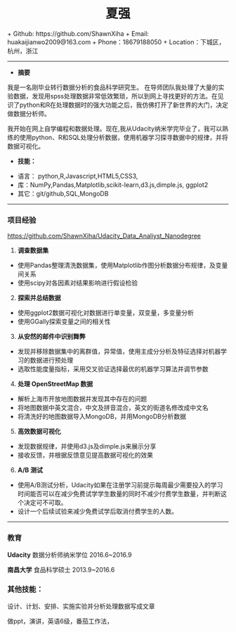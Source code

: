 <h1 align = "center">夏强</h1>
+ Github: https://github.com/ShawnXiha
+ Email: huakaijianwo2009@163.com
+ Phone：18679188050
+ Location：下城区，杭州，浙江

---
+ **摘要**

我是一名刚毕业转行数据分析的食品科学研究生。 在导师团队我处理了大量的实验数据，发现用spss处理数据非常低效繁琐，所以到网上寻找更好的方法。在见识了python和R在处理数据时的强大功能之后，我仿佛打开了新世界的大门，决定做数据分析师。

我开始在网上自学编程和数据处理。现在,我从Udacity纳米学完毕业了，我可以熟练的使用python、R和SQL处理分析数据，使用机器学习探寻数据中的规律，并将数据可视化。


+ **技能：**
 - 语言： python,R,Javascript,HTML5,CSS3,
 - 库：NumPy,Pandas,Matplotlib,scikit-learn,d3.js,dimple.js, ggplot2
 - 其它：git/github,SQL,MongoDB

---
### 项目经验
https://github.com/ShawnXiha/Udacity_Data_Analiyst_Nanodegree

1.	**调查数据集**
 - 使用Pandas整理清洗数据集，使用Matplotlib作图分析数据分布规律，及变量间关系
 - 使用scipy对各因素对结果影响进行假设检验

2.	**探索并总结数据**
 - 使用ggplot2数据可视化对数据进行单变量，双变量，多变量分析
 - 使用GGally探索变量之间的相关性

3.	**从安然的邮件中识别舞弊**
 - 发现并移除数据集中的离群值，异常值，使用主成分分析及特征选择对机器学习的数据进行预处理
 - 选取性能度量指标，采用交叉验证选择最优的机器学习算法并调节参数

4.	**处理 OpenStreetMap 数据**
 - 解析上海市开放地图数据并发现其中存在的问题
 - 将地图数据中英文混合，中文及拼音混合，英文的街道名修改成中文名
 - 将清洗好的地图数据导入MongoDB，并用MongoDB分析数据

5.	**高效数据可视化**
 - 发现数据规律，并使用d3.js及dimple.js来展示分享
 - 接收反馈，并根据反馈意见提高数据可视化的效果

6.	**A/B 测试**
 - 使用A/B测试分析，Udacity如果在注册学习前提示每周最少需要投入的学习时间能否可以在减少免费试学学生数量的同时不减少付费学生数量，并判断这个决定可不可取。
 - 设计一个后续试验来减少免费试学后取消付费学生的人数。

---
### 教育

**Udacity** 数据分析师纳米学位 2016.6~2016.9

**南昌大学** 食品科学硕士 2013.9~2016.6

### 其他技能：
设计、计划、安排、实施实验并分析处理数据写成文章

做ppt，演讲，英语6级，番茄工作法，
